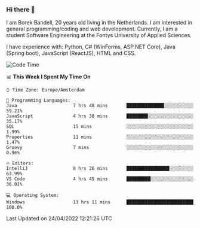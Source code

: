 ### Hi there 👋

I am Borek Bandell, 20 years old living in the Netherlands. I am interested in general programming/coding and web development. Currently, I am a student Software Engineering at the Fontys University of Applied Sciences.

I have experience with: Python, C# (WinForms, ASP.NET Core), Java (Spring boot), JavaScript (ReactJS), HTML and CSS.

<!--START_SECTION:waka-->
![Code Time](http://img.shields.io/badge/Code%20Time-102%20hrs%2023%20mins-blue)

📊 **This Week I Spent My Time On** 

```text
⌚︎ Time Zone: Europe/Amsterdam

💬 Programming Languages: 
Java                     7 hrs 48 mins       ██████████████░░░░░░░░░░░   59.21% 
JavaScript               4 hrs 38 mins       ████████░░░░░░░░░░░░░░░░░   35.17% 
SQL                      15 mins             ░░░░░░░░░░░░░░░░░░░░░░░░░   1.99% 
Properties               11 mins             ░░░░░░░░░░░░░░░░░░░░░░░░░   1.47% 
Groovy                   7 mins              ░░░░░░░░░░░░░░░░░░░░░░░░░   0.96%

🔥 Editors: 
IntelliJ                 8 hrs 26 mins       ████████████████░░░░░░░░░   63.99% 
VS Code                  4 hrs 45 mins       █████████░░░░░░░░░░░░░░░░   36.01%

💻 Operating System: 
Windows                  13 hrs 11 mins      █████████████████████████   100.0%

```


 Last Updated on 24/04/2022 12:21:26 UTC
<!--END_SECTION:waka-->

<!--**tcBorek2002/tcBorek2002** is a ✨ _special_ ✨ repository because its `README.md` (this file) appears on your GitHub profile.

Here are some ideas to get you started:

- 🔭 I’m currently working on ...
- 🌱 I’m currently learning ...
- 👯 I’m looking to collaborate on ...
- 🤔 I’m looking for help with ...
- 💬 Ask me about ...
- 📫 How to reach me: ...
- 😄 Pronouns: ...
- ⚡ Fun fact: ...
-->
